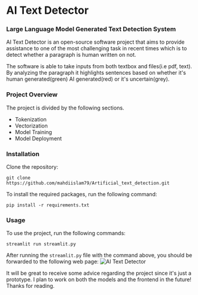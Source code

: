 # AI Text Detector

### Large Language Model Generated Text Detection System
AI Text Detector is an open-source software project that aims to provide assistance to one of the most challenging task in recent times which is to detect whether a paragraph is human written on not. 

The software is able to take inputs from both textbox and files(i.e pdf, text). By analyzing the paragraph it highlights sentences based on whether it's human generated(green) AI generated(red) or it's uncertain(grey). 

### Project Overview
The project is divided by the following sections.

- Tokenization 
- Vectorization
- Model Training
- Model Deployment

### Installation
Clone the repository:

```git clone https://github.com/mahdiislam79/Artificial_text_detection.git```

To install the required packages, run the following command:

```pip install -r requirements.txt``` 

### Usage

To use the project, run the following commands:

```streamlit run streamlit.py``` 

After running the ```streamlit.py``` file with the command above, you should be forwarded to the following web page:
![AI Text Detector](homepage_1.jpg)

It will be great to receive some advice regarding the project since it's just a prototype. I plan to work on both the models and the frontend in the future! Thanks for reading.
